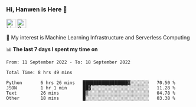 ### Hi, Hanwen is Here 👋
<p>
	<a href="https://www.linkedin.com/in/liu-hanwen/"><img src="https://img.shields.io/badge/@hanwen-0A66C2?style=flat&logo=LinkedIn&logoColor=white" alt="Linkedin"  height="25px"/></a> 
	<a href="https://scholar.google.com/citations?user=HDF0su0AAAAJ"><img src="https://img.shields.io/badge/scholar-4385FE.svg?&style=plastic&logo=google-scholar&logoColor=white" alt="Google Scholar" height="25px"> </a>
</p>
🌱 My interest is Machine Learning Infrastructure and Serverless Computing

📊 **The last 7 days I spent my time on** 
<!--START_SECTION:waka-->

```text
From: 11 September 2022 - To: 18 September 2022

Total Time: 8 hrs 49 mins

Python       6 hrs 26 mins   █████████████████▓░░░░░░░   70.50 %
JSON         1 hr 1 min      ██▓░░░░░░░░░░░░░░░░░░░░░░   11.28 %
Text         26 mins         █▒░░░░░░░░░░░░░░░░░░░░░░░   04.78 %
Other        18 mins         █░░░░░░░░░░░░░░░░░░░░░░░░   03.38 %
```

<!--END_SECTION:waka-->


<!--
**david990917/david990917** is a ✨ _special_ ✨ repository because its `README.md` (this file) appears on your GitHub profile.

Here are some ideas to get you started:

- 🔭 I’m currently working on ...
- 🌱 I’m currently learning ...
- 👯 I’m looking to collaborate on ...
- 🤔 I’m looking for help with ...
- 💬 Ask me about ...
- 📫 How to reach me: ...
- 😄 Pronouns: ...
- ⚡ Fun fact: ...
-->
